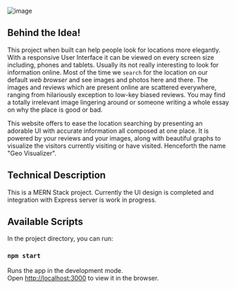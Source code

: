 ![image](https://user-images.githubusercontent.com/19678760/119027689-48245000-b9c4-11eb-87a9-704336ad3dd7.png)

## Behind the Idea!

This project when built can help people look for locations more elegantly. With a responsive User Interface it can be viewed on every screen size including, phones and tablets. Usually its not really interesting to look for information online. Most of the time we `search` for the location on our default _web browser_ and see images and photos here and there. The images and reviews which are present online are scattered everywhere, ranging from hilariously exception to low-key biased reviews. You may find a totally irrelevant image lingering around or someone writing a whole essay on why the place is good or bad.

This website offers to ease the location searching by presenting an adorable UI with accurate information all composed at one place. It is powered by your reviews and your images, along with beautiful graphs to visualize the visitors currently visiting or have visited. Henceforth the name "Geo Visualizer".

## Technical Description

This is a MERN Stack project. Currently the UI design is completed and integration with Express server is work in progress.

## Available Scripts

In the project directory, you can run:

### `npm start`

Runs the app in the development mode.<br />
Open [http://localhost:3000](http://localhost:3000) to view it in the browser.
